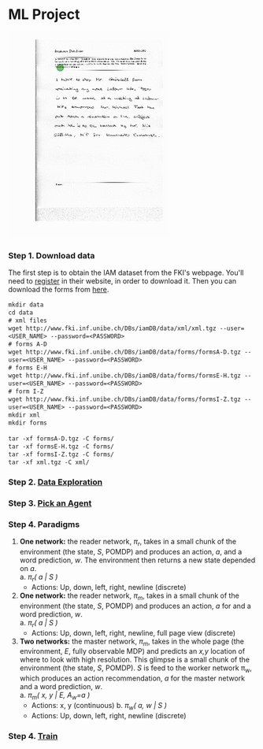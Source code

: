 # ML Project

![](figures/eye_control.gif)

### Step 1. Download data

The first step is to obtain the IAM dataset from the FKI's webpage. You'll need
to [register](http://www.fki.inf.unibe.ch/DBs/iamDB/iLogin/index.php) in their website, in order to download it. Then you can download the forms from [here](http://www.fki.inf.unibe.ch/DBs/iamDB/data/).

```
mkdir data
cd data
# xml files
wget http://www.fki.inf.unibe.ch/DBs/iamDB/data/xml/xml.tgz --user=<USER_NAME> --password=<PASSWORD>
# forms A-D
wget http://www.fki.inf.unibe.ch/DBs/iamDB/data/forms/formsA-D.tgz --user=<USER_NAME> --password=<PASSWORD>
# forms E-H
wget http://www.fki.inf.unibe.ch/DBs/iamDB/data/forms/formsE-H.tgz --user=<USER_NAME> --password=<PASSWORD>
# form I-Z
wget http://www.fki.inf.unibe.ch/DBs/iamDB/data/forms/formsI-Z.tgz --user=<USER_NAME> --password=<PASSWORD>
mkdir xml
mkdir forms

tar -xf formsA-D.tgz -C forms/
tar -xf formsE-H.tgz -C forms/
tar -xf formsI-Z.tgz -C forms/
tar -xf xml.tgz -C xml/
```

### Step 2. [Data Exploration](https://github.com/jordanott/ML-Project/tree/master/DataExploration)

### Step 3. [Pick an Agent](https://github.com/jordanott/ML-Project/tree/master/src/agents)

### Step 4. Paradigms

1. **One network:** the reader network, *π<sub>r</sub>*, takes in a small chunk of the environment (the state, *S*, POMDP) and produces an action, *a*, and a word prediction, *w*. The environment then returns a new state depended on *a*.  
  a. *π<sub>r</sub>( a | S )*  
    * Actions: Up, down, left, right, newline (discrete)
1. **One network:** the reader network, *π<sub>m</sub>*, takes in a small chunk of the environment (the state, *S*, POMDP) and produces an action, *a* for and a word prediction, *w*.  
  a. *π<sub>r</sub>( a | S )*  
    * Actions: Up, down, left, right, newline, full page view (discrete)
3. **Two networks:** the master network, *π<sub>m</sub>*, takes in the whole page (the environment, *E*, fully observable MDP) and predicts an *x,y* location of where to look with high resolution. This glimpse is a small chunk of the environment (the state, *S*, POMDP). *S* is feed to the worker network π<sub>w</sub>, which produces an action recommendation, *a* for the master network and a word prediction, *w*.     
  a. *π<sub>m</sub>( x, y | E, A<sub>w</sub>=a )*  
    * Actions: x, y (continuous)
  b. *π<sub>w</sub>( a, w | S )*  
    * Actions: Up, down, left, right, newline (discrete)

### Step 4. [Train]()
